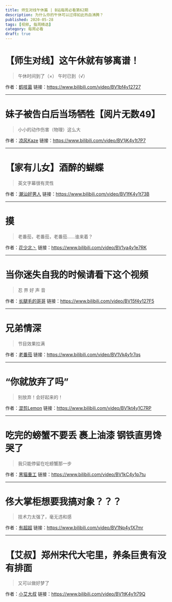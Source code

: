 ```yaml
---
title: 师生对线午休篇 | B站每周必看第62期
description: 为什么你的午休可以过得如此热血沸腾？
published: 2020-05-28
tags: [视频, 每周精选]
category: 每周必看
draft: true
---
```


# 【师生对线】这午休就有够离谱！
> 午休时间到了（×） 午时已到（√）

作者：[鹤吱菌](https://space.bilibili.com/3353026)
链接：https://www.bilibili.com/video/BV1bf4y12727

---

# 妹子被告白后当场牺牲【阅片无数49】
> 小小的动作伤害（物理）这么大

作者：[凉风Kaze](https://space.bilibili.com/14110780)
链接：https://www.bilibili.com/video/BV1jK4y1t7P7

---

# 【家有儿女】酒醉的蝴蝶
> 英文字幕很有灵性

作者：[潮汕好男人](https://space.bilibili.com/19071708)
链接：https://www.bilibili.com/video/BV1fK4y1t73B

---

# 摸
> 老番茄，老番茄，老番茄......谁来着？

作者：[花少北丶](https://space.bilibili.com/2206456)
链接：https://www.bilibili.com/video/BV1ya4y1e7RK

---

# 当你迷失自我的时候请看下这个视频
> 忍 界 好 声 音

作者：[长腿毛的哥哥](https://space.bilibili.com/13043933)
链接：https://www.bilibili.com/video/BV15f4y127F5

---

# 兄弟情深
> 节目效果拉满

作者：[老番茄](https://space.bilibili.com/546195)
链接：https://www.bilibili.com/video/BV1Vk4y1r7qs

---

# “你就放弃了吗”
> 别放弃！会好起来的！

作者：[混剪Lemon](https://space.bilibili.com/472998109)
链接：https://www.bilibili.com/video/BV1kt4y1C7RP

---

# 吃完的螃蟹不要丢 裹上油漆 钢铁直男馋哭了
> 我只能停留在吃螃蟹那一步

作者：[黑猫重工](https://space.bilibili.com/38461325)
链接：https://www.bilibili.com/video/BV1kC4y1p7tu

---

# 佟大掌柜想要我搞对象？？？
> 技术力太强了，毫无违和感

作者：[有超超](https://space.bilibili.com/10380815)
链接：https://www.bilibili.com/video/BV1Np4y1X7mr

---

# 【艾叔】郑州宋代大宅里，养条巨贵有没有排面
> 又可以做好梦了

作者：[小艾大叔](https://space.bilibili.com/470156882)
链接：https://www.bilibili.com/video/BV1tK4y1t79Q

